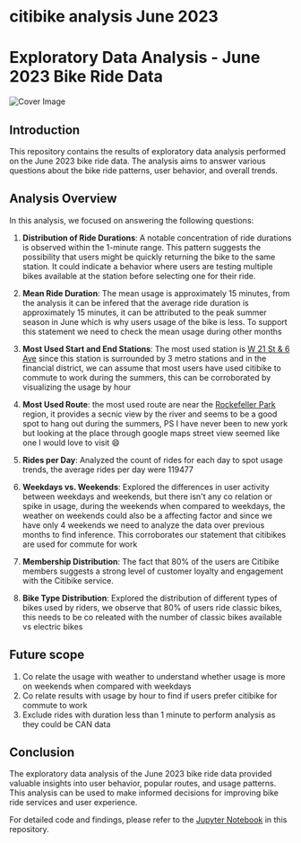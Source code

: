 # citibike analysis June 2023
# Exploratory Data Analysis - June 2023 Bike Ride Data

![Cover Image](https://www.nyc.gov/assets/home/images/press_release/2018/November/pr576-18.jpg)

## Introduction

This repository contains the results of exploratory data analysis performed on the June 2023 bike ride data. The analysis aims to answer various questions about the bike ride patterns, user behavior, and overall trends.

## Analysis Overview

In this analysis, we focused on answering the following questions:

1. **Distribution of Ride Durations**: A notable concentration of ride durations is observed within the 1-minute range. This pattern suggests the possibility that users might be quickly returning the bike to the same station. It could indicate a behavior where users are testing multiple bikes available at the station before selecting one for their ride.

2. **Mean Ride Duration**: The mean usage is approximately 15 minutes, from the analysis it can be infered that the average ride duration is approximately 15 minutes, it can be attributed to the peak summer season in June which is why users usage of the bike is less. To support this statement we need to check the mean usage during other months 

3. **Most Used Start and End Stations**: The most used station is [W 21 St & 6 Ave](https://www.google.com/maps/place/6th+Ave+%26+W+21st+St,+New+York,+NY+10011/@40.7414137,-73.9974347,17.06z/data=!4m6!3m5!1s0x89c259a359223d75:0xad366760d8a26086!8m2!3d40.7416224!4d-73.99375!16s%2Fg%2F11gf4d5fx3?entry=ttu) since this station is surrounded by 3 metro stations and in the financial district, we can assume that most users have used citibike to commute to work during the summers, this can be corroborated by visualizing the usage by hour  

4. **Most Used Route**: the most used route are near the [Rockefeller Park](https://www.google.com/maps?sca_esv=560358764&rlz=1C1VDKB_enUS1046US1046&output=search&q=rockefeller+park+nyc&source=lnms&entry=mc&sa=X&ved=2ahUKEwjo_rqk9fqAAxWskYkEHXzuDSQQ0pQJegQIDRAB) region, it provides a secnic view by the river and seems to be a good spot to hang out during the summers, PS I have never been to new york but looking at the place through google maps street view seemed like one I would love to visit 😄

5. **Rides per Day**: Analyzed the count of rides for each day to spot usage trends, the average rides per day were 119477

6. **Weekdays vs. Weekends**: Explored the differences in user activity between weekdays and weekends, but there isn't any co relation or spike in usage, during the weekends when compared to weekdays, the weather on weekends could also be a affecting factor and since we have only 4 weekends we need to analyze the data over previous months to find inference. This corroborates our statement that citibikes are used for commute for work

7. **Membership Distribution**: The fact that 80% of the users are Citibike members suggests a strong level of customer loyalty and engagement with the Citibike service.
   
8. **Bike Type Distribution**: Explored the distribution of different types of bikes used by riders, we observe that 80% of users ride classic bikes, this needs to be co releated with the number of classic bikes available vs electric bikes 

## Future scope
1. Co relate the usage with weather to understand whether usage is more on weekends when compared with weekdays
2. Co relate results with usage by hour to find if users prefer citibike for commute to work
3. Exclude rides with duration less than 1 minute to perform analysis as they could be CAN data 

## Conclusion

The exploratory data analysis of the June 2023 bike ride data provided valuable insights into user behavior, popular routes, and usage patterns. This analysis can be used to make informed decisions for improving bike ride services and user experience.

For detailed code and findings, please refer to the [Jupyter Notebook](https://github.com/mihirajgaonkar/citibikeanalysis/blob/main/Citibike%20June%20data%20first%20draft%20.ipynb) in this repository.

